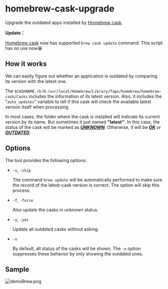 # homebrew-cask-upgrade
Upgrade the outdated apps installed by [Homebrew cask](https://caskroom.github.io).

**Update：**

[Homebrew cask](https://caskroom.github.io) now has supported `brew cask update` command. This script has no use now😁



## How it works

We can easily figure out whether an application is outdated by comparing its version with the latest one.

The `$CASKNAME.rb` in  `/usr/local/Homebrew/Library/Taps/homebrew/homebrew-cask/Casks` includes the information of its latest version. Also, it includes the "`auto_updates`" variable to tell if this cask will check the available latest version itself when processing.

In most cases, the folder where the cask is installed will indicate its current version by its name. But sometimes it just named **"latest''**. In this case, the status of the cask will be marked as <u>***UNKNOWN***</u>. Otherwise, it will be <u>***OK***</u> or <u>***OUTDATED***</u>. 



## Options

The tool provides the following options:

+ `-s`, `-skip`

  The command  `brew update` will be automatically performed to make sure the record of the latest-cask version is correct. The option will skip this process.


+ `-f`, `-force`

  Also update the casks in unknown status.

+ `-y`, `-yes`

  Update all outdated casks without asking.

+ `-n`

  By default, all status of the casks will be shown. The `-n` option suppresses these behavior by only showing the outdated ones.

  


## Sample


![demoBrew.png](https://i.loli.net/2019/03/11/5c8627a516f93.png)


